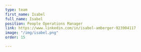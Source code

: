```yaml
---
type: team
first_name: Isabel
full_name: Isabel
position: People Operations Manager
link: https://www.linkedin.com/in/isabel-amberger-923904117
image: "/img/isabel.png"
order: 15

---
```

